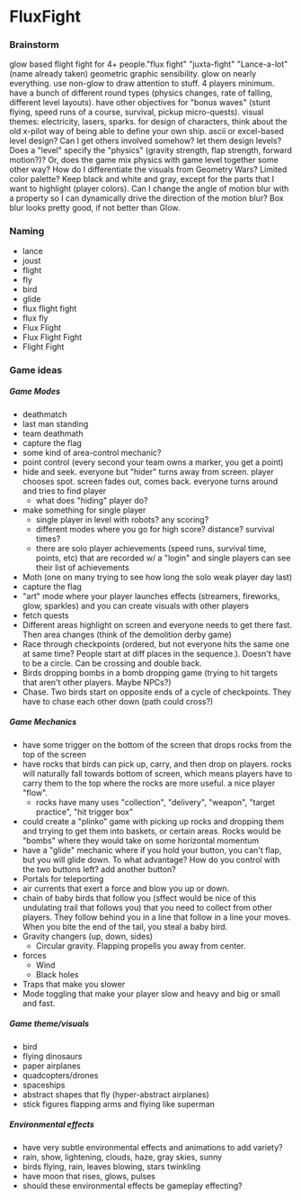 # FluxFight

### Brainstorm

glow based flight fight for 4+ people."flux fight" "juxta-fight" "Lance-a-lot" (name already taken)
geometric graphic sensibility. glow on nearly everything. use non-glow to draw attention to stuff. 4
players minimum. have a bunch of different round types (physics changes, rate of falling,
different level layouts). have other objectives for "bonus waves" (stunt flying, speed runs of a
course, survival, pickup micro-quests). visual themes: electricity, lasers, sparks. for design of
characters, think about the old x-pilot way of being able to define your own ship. ascii or
excel-based level design? Can I get others involved somehow? let them design levels? Does a
"level" specify the "physics" (gravity strength, flap strength, forward motion?)? Or, does the
game mix physics with game level together some other way?  How do I differentiate the visuals
from Geometry Wars? Limited color palette? Keep black and white and gray, except for the parts
that I want to highlight (player colors). Can I change the angle of motion blur with a property
so I can dynamically drive the direction of the motion blur? Box blur looks pretty good, if not
better than Glow.


### Naming

- lance
- joust
- flight
- fly
- bird
- glide
- flux flight fight
- flux fly
- Flux Flight
- Flux Flight Fight
- Flight Fight


### Game ideas

##### Game Modes
- deathmatch
- last man standing
- team deathmath
- capture the flag
- some kind of area-control mechanic? 
- point control (every second your team owns a marker, you get a point)
- hide and seek. everyone but "hider" turns away from screen. player chooses spot. screen fades out, comes back. everyone turns around and tries to find player
    - what does "hiding" player do?
- make something for single player
    - single player in level with robots?  any scoring?
    - different modes where you go for high score? distance? survival times?
    - there are solo player achievements (speed runs, survival time, points, etc) that are recorded w/ a "login" and single players can see their list of achievements
- Moth (one on many trying to see how long the solo weak player day last)
- capture the flag
- "art" mode where your player launches effects (streamers, fireworks, glow, sparkles) and you can create visuals with other players
- fetch quests
- Different areas highlight on screen and everyone needs to get there fast. Then area changes (think of the demolition derby game)
- Race through checkpoints (ordered, but not everyone hits the same one at same time? People start at diff places in the sequence.). Doesn't have to be a circle. Can be crossing and double back.
- Birds dropping bombs in a bomb dropping game (trying to hit targets that aren't other players. Maybe NPCs?)
- Chase. Two birds start on opposite ends of a cycle of checkpoints. They have to chase each other down (path could cross?)

##### Game Mechanics
- have some trigger on the bottom of the screen that drops rocks from the top of the screen
- have rocks that birds can pick up, carry, and then drop on players. rocks will naturally fall towards bottom of screen, which means players have to carry them to the top where the rocks are more useful. a nice player "flow".
    - rocks have many uses "collection", "delivery", "weapon", "target practice", "hit trigger box"
- could create a "plinko" game with picking up rocks and dropping them and trrying to get them into baskets, or certain areas. Rocks would be "bombs" where they would take on some horizontal momentum
- have a "glide" mechanic where if you hold your button, you can't flap, but you will glide down. To what advantage? How do you control with the two buttons left? add another button?
- Portals for teleporting
- air currents that exert a force and blow you up or down.
- chain of baby birds that follow you (sffect would be nice of this undulating trail that follows you) that you need to collect from other players. They follow behind you in a line that follow in a line your moves. When you bite the end of the tail, you steal a baby bird.
- Gravity changers (up, down, sides)
    - Circular gravity. Flapping propells you away from center.
- forces
    - Wind
    - Black holes
- Traps that make you slower
- Mode toggling that make your player slow and heavy and big or small and fast.

##### Game theme/visuals
- bird
- flying dinosaurs
- paper airplanes
- quadcopters/drones
- spaceships
- abstract shapes that fly (hyper-abstract airplanes)
- stick figures flapping arms and flying like superman

##### Environmental effects
- have very subtle environmental effects and animations to add variety?
- rain, show, lightening, clouds, haze, gray skies, sunny
- birds flying, rain, leaves blowing, stars twinkling
- have moon that rises, glows, pulses
- should these environmental effects be gameplay effecting?